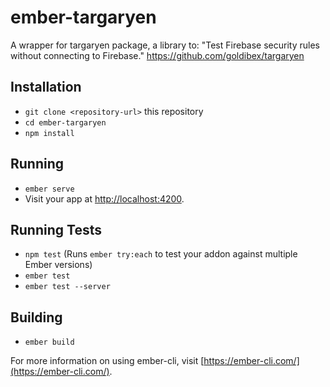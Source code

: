 # ember-targaryen

A wrapper for targaryen package, a library to: "Test Firebase security rules without connecting to Firebase." https://github.com/goldibex/targaryen

## Installation

* `git clone <repository-url>` this repository
* `cd ember-targaryen`
* `npm install`

## Running

* `ember serve`
* Visit your app at [http://localhost:4200](http://localhost:4200).

## Running Tests

* `npm test` (Runs `ember try:each` to test your addon against multiple Ember versions)
* `ember test`
* `ember test --server`

## Building

* `ember build`

For more information on using ember-cli, visit [https://ember-cli.com/](https://ember-cli.com/).
